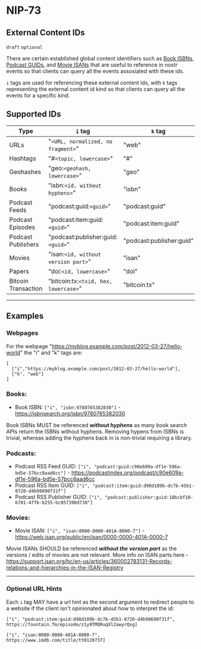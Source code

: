 NIP-73
======

External Content IDs
--------------------

`draft` `optional`

There are certain established global content identifiers such as [Book ISBNs](https://en.wikipedia.org/wiki/ISBN), [Podcast GUIDs](https://podcastnamespace.org/tag/guid), and [Movie ISANs](https://en.wikipedia.org/wiki/International_Standard_Audiovisual_Number) that are useful to reference in nostr events so that clients can query all the events assosiated with these ids.


`i` tags are used for referencing these external content ids, with `k` tags representing the external content id kind so that clients can query all the events for a specific kind.

## Supported IDs

| Type                | `i` tag                               | `k` tag                  |
| ---                 | ---                                   | ---                      |
| URLs                | "`<URL, normalized, no fragment>`"    | "web"                    |
| Hashtags            | "#`<topic, lowercase>`"               | "#"                      |
| Geohashes           | "geo:`<geohash, lowercase>`"          | "geo"                    |
| Books               | "isbn:`<id, without hyphens>`"        | "isbn"                   |
| Podcast Feeds       | "podcast:guid:`<guid>`"               | "podcast:guid"           |
| Podcast Episodes    | "podcast:item:guid:`<guid>`"          | "podcast:item:guid"      |
| Podcast Publishers  | "podcast:publisher:guid:`<guid>`"     | "podcast:publisher:guid" |
| Movies              | "isan:`<id, without version part>`"   | "isan"                   |
| Papers              | "doi:`<id, lowercase>`"               | "doi"                    |
| Bitcoin Transaction | "bitcoin:tx:`<txid, hex, lowercase>`" | "bitcoin:tx"             |

---

## Examples

### Webpages

For the webpage "https://myblog.example.com/post/2012-03-27/hello-world" the "i" and "k" tags are:

```jsonc
[
  ["i","https://myblog.example.com/post/2012-03-27/hello-world"],
  ["k", "web"]
]
```

### Books:

- Book ISBN: `["i", "isbn:9780765382030"]` - https://isbnsearch.org/isbn/9780765382030

Book ISBNs MUST be referenced _**without hyphens**_ as many book search APIs return the ISBNs without hyphens. Removing hypens from ISBNs is trivial, whereas adding the hyphens back in is non-trivial requiring a library.

### Podcasts:

- Podcast RSS Feed GUID: `["i", "podcast:guid:c90e609a-df1e-596a-bd5e-57bcc8aad6cc"]` - https://podcastindex.org/podcast/c90e609a-df1e-596a-bd5e-57bcc8aad6cc
- Podcast RSS Item GUID: `["i", "podcast:item:guid:d98d189b-dc7b-45b1-8720-d4b98690f31f"]`
- Podcast RSS Publisher GUID: `["i", "podcast:publisher:guid:18bcbf10-6701-4ffb-b255-bc057390d738"]`

### Movies:

- Movie ISAN: `["i", "isan:0000-0000-401A-0000-7"]` - https://web.isan.org/public/en/isan/0000-0000-401A-0000-7

Movie ISANs SHOULD be referenced  _**without the version part**_ as the versions / edits of movies are not relevant. More info on ISAN parts here -  https://support.isan.org/hc/en-us/articles/360002783131-Records-relations-and-hierarchies-in-the-ISAN-Registry

---

### Optional URL Hints

Each `i` tag MAY have a url hint as the second argument to redirect people to a website if the client isn't opinionated about how to interpret the id:

`["i", "podcast:item:guid:d98d189b-dc7b-45b1-8720-d4b98690f31f", https://fountain.fm/episode/z1y9TMQRuqXl2awyrQxg]`

`["i", "isan:0000-0000-401A-0000-7", https://www.imdb.com/title/tt0120737]`
